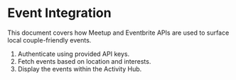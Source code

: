 # Event Integration

This document covers how Meetup and Eventbrite APIs are used to surface local couple-friendly events.

1. Authenticate using provided API keys.
2. Fetch events based on location and interests.
3. Display the events within the Activity Hub.
